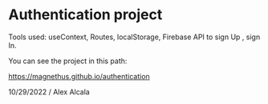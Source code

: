 # Authentication project
 
Tools used: useContext, Routes, localStorage, Firebase API to sign Up , sign In.


You can see the project in this path:

https://magnethus.github.io/authentication

10/29/2022 / Alex Alcala
